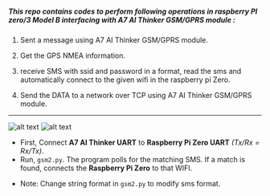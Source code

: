 ##### This repo contains codes to perform following operations in raspberry PI zero/3 Model B interfacing with A7 AI Thinker GSM/GPRS module :

1. Sent a message using A7 AI Thinker GSM/GPRS module.

2. Get the GPS NMEA information.

3. receive SMS with ssid and password in a format, read the sms and automatically connect to the given wifi in the raspberry pi Zero.

4. Send the DATA to a network over TCP using A7 AI Thinker GSM/GPRS module.

***

![alt text](https://i.stack.imgur.com/yHddo.png "Raspberry Pi Zero")
![alt text](http://www.icstation.com/images/big/products/11470_4_2239.JPG "A7 AI Thinker")

+ First, Connect **A7 AI Thinker UART** to **Raspberry Pi Zero UART** *(Tx/Rx = Rx/Tx)*.
+ Run, ```gsm2.py```. The program polls for the matching SMS. If a match is found, connects the **Raspberry Pi Zero** to that WIFI.

* Note: Change string format in ```gsm2.py``` to modify sms format.

